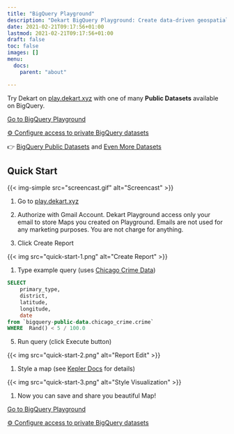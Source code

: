 ```yaml
---
title: "BigQuery Playground"
description: "Dekart BigQuery Playground: Create data-driven geospatial visualizations from BigQuery Public Datasets"
date: 2021-02-21T09:17:56+01:00
lastmod: 2021-02-21T09:17:56+01:00
draft: false
toc: false
images: []
menu:
  docs:
    parent: "about"

---
```


Try Dekart on <a target="_blank" href="https://play.dekart.xyz">play.dekart.xyz</a> with one of many **Public Datasets** available on BigQuery.

<a class="btn btn-primary" target="_blank" href="https://play.dekart.xyz/" role="button">Go to BigQuery Playground</a>

[⚙️ Configure access to private BigQuery datasets](https://cloud.dekart.xyz/)

<p>👉 <a target="_blank" href="https://console.cloud.google.com/marketplace/browse?filter=solution-type:dataset" role="button">BigQuery Public Datasets</a> and <a target="_blank" href="https://www.reddit.com/r/bigquery/wiki/datasets" role="button">Even More Datasets</a></p>


## Quick Start

{{< img-simple src="screencast.gif" alt="Screencast" >}}

1. Go to <a target="_blank" href="https://play.dekart.xyz">play.dekart.xyz</a>


2. Authorize with Gmail Account. Dekart Playground access only your email to store Maps you created on Playground. Emails are not used for any marketing purposes. You are not charge for anything.


3. Click Create Report

{{< img src="quick-start-1.png" alt="Create Report" >}}

1. Type example query (uses [Chicago Crime Data](https://console.cloud.google.com/marketplace/product/city-of-chicago-public-data/chicago-crime?project=dekart-playground&folder=&organizationId=))

```SQL
SELECT
    primary_type,
    district,
    latitude,
    longitude,
    date
from `bigquery-public-data.chicago_crime.crime`
WHERE  Rand() < 5 / 100.0
```

5. Run query (click Execute button)

{{< img src="quick-start-2.png"  alt="Report Edit" >}}

1. Style a map (see [Kepler Docs](https://docs.kepler.gl/docs/user-guides) for details)

{{< img src="quick-start-3.png" alt="Style Visualization" >}}

1. Now you can save and share you beautiful Map!

<a class="btn btn-primary" target="_blank" href="https://play.dekart.xyz/" role="button">Go to BigQuery Playground</a>

[⚙️ Configure access to private BigQuery datasets](https://cloud.dekart.xyz/)
